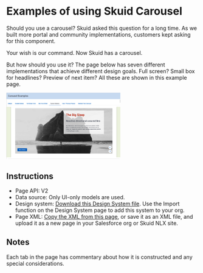 # Examples of using Skuid Carousel

Should you use a carousel?  Skuid asked this question for a long time. As we built more portal and community implementations, customers kept asking for this component. 

Your wish is our command.  Now Skuid has a carousel.

But how should you use it?  The page below has seven different implementations that achieve different design goals.  Full screen?  Small box for headlines?  Preview of next item?  All these are shown in this example page. 

<img src="Carousel.png" width="300"></img>

## Instructions
- Page API:  V2
- Data source: Only UI-only models are used. 
- Design system:  [Download this Design System file](Carousel_Playground.designsystem?raw=true).  Use the Import function on the Design System page to add this system to your org.     
- Page XML:  [Copy the XML from this page](Carousel.xml?raw=true), or save it as an XML file, and upload it as a new page in your Salesforce org or Skuid NLX site.  

## Notes

 Each tab in the page has commentary about how it is constructed and any special considerations. 
